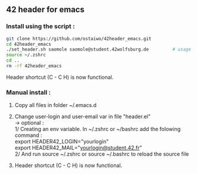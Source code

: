 ## 42 header for emacs

###  Install using the script :

```bash
git clone https://github.com/ostaiwo/42header_emacs.git
cd 42header_emacs
./set_header.sh saomole saomole@student.42wolfsburg.de         # usage :  ./set_header.sh [LOGIN] [MAIL]
source ~/.zshrc
cd ..
rm -rf 42header_emacs
```

Header shortcut (C - C H) is now functional.


### Manual install :
1) Copy all files in folder ~/.emacs.d

2) Change user-login and user-email var in file "header.el"   
   -> optional :    
      	  1/ Creating an env variable. In ~/.zshrc or ~/bashrc add the folowing command :   
            export HEADER42_LOGIN="yourlogin"  
            export HEADER42_MAIL="yourlogin@student.42.fr"  
	  2/ And run source ~/.zshrc or source ~/.bashrc to reload the source file
   	  
3) Header shortcut (C - C H) is now functional.
